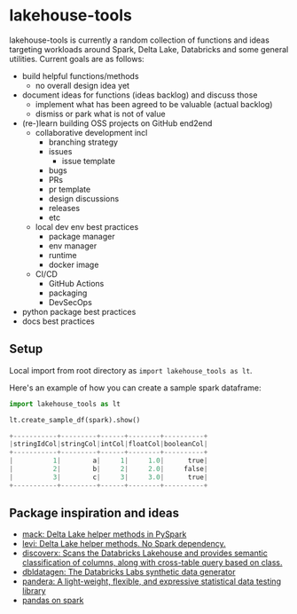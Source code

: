 # lakehouse-tools

lakehouse-tools is currently a random collection of functions and ideas targeting workloads around Spark, Delta Lake, Databricks and some general utilities. Current goals are as follows:

- build helpful functions/methods
  - no overall design idea yet
- document ideas for functions (ideas backlog) and discuss those
  - implement what has been agreed to be valuable (actual backlog)
  - dismiss or park what is not of value
- (re-)learn building OSS projects on GitHub end2end
  - collaborative development incl
    - branching strategy
	- issues
	  - issue template
	- bugs
	- PRs
    - pr template
	- design discussions
	- releases
	- etc
  - local dev env best practices
    - package manager
    - env manager
    - runtime
    - docker image
  - CI/CD
    - GitHub Actions
    - packaging
    - DevSecOps
- python package best practices
- docs best practices

## Setup

Local import from root directory as `import lakehouse_tools as lt`.

Here's an example of how you can create a sample spark dataframe:

```python
import lakehouse_tools as lt

lt.create_sample_df(spark).show()

+-----------+---------+------+--------+----------+
|stringIdCol|stringCol|intCol|floatCol|booleanCol|
+-----------+---------+------+--------+----------+
|          1|        a|     1|     1.0|      true|
|          2|        b|     2|     2.0|     false|
|          3|        c|     3|     3.0|      true|
+-----------+---------+------+--------+----------+
```

## Package inspiration and ideas

- [mack: Delta Lake helper methods in PySpark](https://github.com/MrPowers/mack)
- [levi: Delta Lake helper methods. No Spark dependency.](https://github.com/MrPowers/levi)
- [discoverx: Scans the Databricks Lakehouse and provides semantic classification of columns, along with cross-table query based on class.](https://github.com/databrickslabs/discoverx)
- [dbldatagen: The Databricks Labs synthetic data generator](https://github.com/databrickslabs/dbldatagen)
- [pandera: A light-weight, flexible, and expressive statistical data testing library](https://github.com/unionai-oss/pandera)
- [pandas on spark](https://github.com/apache/spark/blob/master/python/pyspark/pandas)